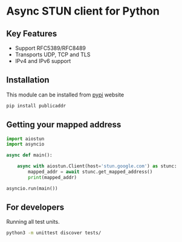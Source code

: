 # Async STUN client for Python

## Key Features

- Support RFC5389/RFC8489
- Transports UDP, TCP and TLS
- IPv4 and IPv6 support

## Installation

This module can be installed from [pypi](https://pypi.org/project/aiostun/) website

```python
pip install publicaddr
```

## Getting your mapped address

```python
import aiostun
import asyncio

async def main():

    async with aiostun.Client(host='stun.google.com') as stunc:
        mapped_addr = await stunc.get_mapped_address()
        print(mapped_addr)

asyncio.run(main())
```

## For developers

Running all test units.

```bash
python3 -m unittest discover tests/
```
